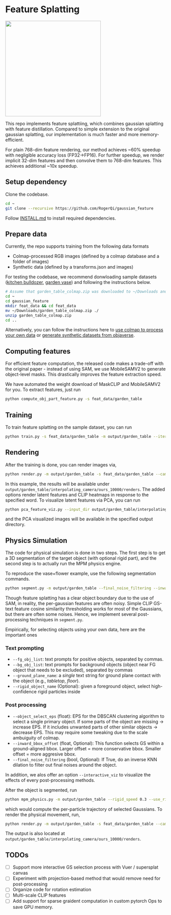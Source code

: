 # Feature Splatting

<a href="assets/method_overview.png"><img height="300" src="aassets/method_overview.png"> </a>

This repo implements feature splattiing, which combines gaussian splatting with feature distillation. Compared to simple
extension to the original gaussian splatting, our implementation is much faster and more memory-efficient.

For plain 768-dim feature rendering, our method achieves ~60% speedup with negligible accuracy loss (FP32->FP16).
For further speedup, we render implicit 32-dim features and then convolve them to 768-dim features. This achieves additional
~10x speedup.

## Setup dependency

Clone the codebase.

```bash
cd ~
git clone --recursive https://github.com/RogerQi/gaussian_feature
```

Follow [INSTALL.md](./docs/INSTALL.md) to install required dependencies.

## Prepare data

Currently, the repo supports training from the following data formats

- Colmap-processed RGB images (defined by a colmap database and a folder of images)
- Synthetic data (defined by a transforms.json and images)

For testing the codebase, we recommend donwloading sample datasets ([kitchen bulldozer](https://ucsdcloud-my.sharepoint.com/:u:/g/personal/riqiu_ucsd_edu/EUe9hgsPtldItgd7T1qBvxIBI9TVOzmOUfacfRDuKJ__jw?e=25kBdG),
[garden vase](https://ucsdcloud-my.sharepoint.com/:u:/g/personal/riqiu_ucsd_edu/EZGSO896TDNEq5vzyntvp-EB7xxQx-3K2R3uxpF1DIHIlA?e=Be6HcV)) and following the instructions below.

```bash
# Assume that garden_table_colmap.zip was downloaded to ~/Downloads and gaussian_feature is under home directory
cd ~
cd gaussian_feature
mkdir feat_data && cd feat_data
mv ~/Downloads/garden_table_colmap.zip ./
unzip garden_table_colmap.zip
cd ..
```

Alternatively, you can follow the instructions here to [use colmap to process your own data](./docs/custom_data_processing.md)
or [generate synthetic datasets from objaverse](./docs/synthetic_data_generation.md).

## Computing features

For efficient feature computation, the released code makes a trade-off with the original paper - instead of using SAM, we use MobileSAMV2 to generate
object-level masks. This drastically improves the feature extraction speed.

We have automated the weight download of MaskCLIP and MobileSAMV2 for you. To extract features, just run

```bash
python compute_obj_part_feature.py -s feat_data/garden_table
```

## Training

To train feature splatting on the sample dataset, you can run

```bash
python train.py -s feat_data/garden_table -m output/garden_table --iterations 10000
```

## Rendering

After the training is done, you can render images via,

```bash
python render.py -m output/garden_table -s feat_data/garden_table --camera_slerp_list 0 1 --with_feat --clip_feat --text_query 'a vase with flowers' --step_size 10
```

In this example, the results will be available under `output/garden_table/interpolating_camera/ours_10000/renders`. The added options render
latent features and CLIP heatmaps in response to the specified word. To visualize latent features via PCA, you can run

```bash
python pca_feature_viz.py --input_dir output/garden_table/interpolating_camera/ours_10000/renders --output_dir output/garden_table/interpolating_camera/ours_10000/pca_renders
```

and the PCA visualized images will be available in the specified output directory.

## Physics Simulation

The code for physical simulation is done in two steps. The first step is to get a 3D segmentation of the target object (with optional rigid part), and the second step is to actually
run the MPM physics engine.

To reproduce the vase+flower example, use the following segmentation commands.

```bash
python segment.py -m output/garden_table --final_noise_filtering --inward_bbox_offset 0.15 --rigid_object_name vase --interactive_viz
```

Though feature splatting has a clear object boundary due to the use of SAM, in reality, the per-gaussian features are often noisy.
Simple CLIP GS-text feature cosine similarity thresholding works for most of the Gaussians, but there are often some noises.
Hence, we implement several post-processing techniques in `segment.py`.

Empirically, for selecting objects using your own data, here are the important ones

### Text prompting

- `--fg_obj_list`: text prompts for positive objects, separated by commas.
- `--bg_obj_list`: text prompts for background objects (object near FG object that needs to be excluded), separated by commas
- `--ground_plane_name`: a *single* text string for ground plane contact with the object (e.g., *tabletop*, *floor*).
- `--rigid_object_name` (Optional): given a foreground object, select high-confidence rigid particles inside

### Post processing

- `--object_select_eps` (float): EPS for the DBSCAN clustering algorithm to select a single primary object. If some parts of the object are missing -> increase EPS.
    If it includes unwanted parts of other similar objects -> decrease EPS. This may require some tweaking due to the scale ambuiguity of colmap.
- `--inward_bbox_offset` (float, Optional): This function selects GS within a ground-aligned bbox. Larger offset = more conservative bbox. Smaller offset = more aggresive bbox.
- `--final_noise_filtering` (bool, Optional): If True, do an inverse KNN dilation to filter out final noises around the object.

In addition, we alos offer an option `--interactive_viz` to visualize the effects of every post-processing methods.

After the object is segmented, run

```bash
python mpm_physics.py -m output/garden_table --rigid_speed 0.3 --use_rigidity
```

which would compute the per-particle trajectory of selected Gaussians. To render the physical movement, run,

```bash
python render.py -m output/garden_table -s feat_data/garden_table --camera_slerp_list 54 58 --step_size 500 --with_editing
```

The output is also located at `output/garden_table/interpolating_camera/ours_10000/renders`.

## TODOs

- [ ] Support more interactive GS selection process with Vuer / supersplat canvas
- [ ] Experiment with projection-based method that would remove need for post-processing
- [ ] Organize code for rotation estimation
- [ ] Multi-scale CLIP features
- [ ] Add support for sparse graident computation in custom pytorch Ops to save GPU memory.
